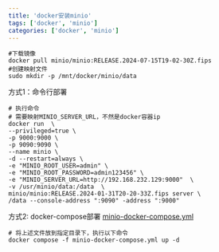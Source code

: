 ```yaml
---
title: 'docker安装minio'
tags: ['docker', 'minio']
categories: ['docker', 'minio']
---
```


```shell
#下载镜像
docker pull minio/minio:RELEASE.2024-07-15T19-02-30Z.fips
#创建映射文件
sudo mkdir -p /mnt/docker/minio/data

```
方式1：命令行部署
```shell
# 执行命令
# 需要映射MINIO_SERVER_URL，不然是docker容器ip
docker run  \
--privileged=true \
-p 9000:9000 \
-p 9090:9090 \
--name minio \
-d --restart=always \
-e "MINIO_ROOT_USER=admin" \
-e "MINIO_ROOT_PASSWORD=admin123456" \
-e "MINIO_SERVER_URL=http://192.168.232.129:9000"  \
-v /usr/minio/data:/data  \
minio/minio:RELEASE.2024-01-31T20-20-33Z.fips server \
/data --console-address ":9090" -address ":9000"
```

方式2: docker-compose部署
[minio-docker-compose.yml](minio-docker-compose.yml)

```shell
# 将上述文件放到指定目录下，执行以下命令
docker compose -f minio-docker-compose.yml up -d
```